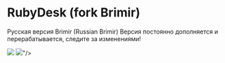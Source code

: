 RubyDesk (fork Brimir)
======
Русская версия Brimir (Russian Brimir)
Версия постоянно дополняется и перерабатывается, следите за изменениями!

<img src="http//habrastorage.org/files/8bf/043/9c7/8bf0439c7c50444098996e67be759d9a.png"/>
<img src="http://habrastorage.org/files/c73/38e/b70/c7338eb70d344f71be9232b674acb6af.png"/>"/>

